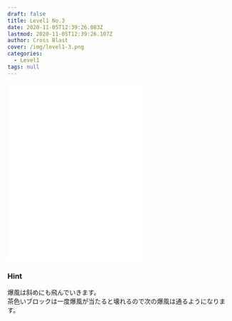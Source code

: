 ```yaml
---
draft: false
title: Level1 No.3
date: 2020-11-05T12:39:26.083Z
lastmod: 2020-11-05T12:39:26.107Z
author: Cross Blast
cover: /img/level1-3.png
categories:
  - Level1
tags: null
---
```

<p><iframe style="height: 400px;" src="//fervent-lumiere-0e0ee3.netlify.app/#/blast/level1-3/en" frameborder="0" scrolling="no" allowfullscreen=""></iframe></p>

### Hint

爆風は斜めにも飛んでいきます。\
茶色いブロックは一度爆風が当たると壊れるので次の爆風は通るようになります。